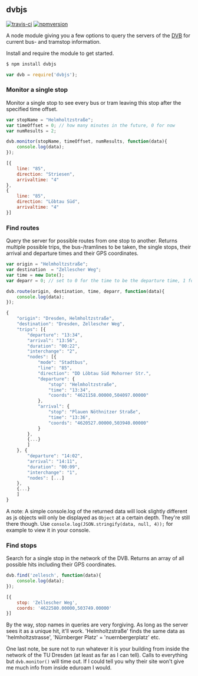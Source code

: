## dvbjs

[![travis-ci](http://img.shields.io/travis/kiliankoe/dvbjs.svg?style=flat)](https://travis-ci.org/kiliankoe/dvbjs)
[![npmversion](http://img.shields.io/npm/v/dvbjs.svg?style=flat)](https://www.npmjs.org/package/dvbjs)

A node module giving you a few options to query the servers of the [DVB](http://dvb.de) for current bus- and tramstop information.

Install and require the module to get started.
```sh
$ npm install dvbjs
```

```js
var dvb = require('dvbjs');
```

### Monitor a single stop

Monitor a single stop to see every bus or tram leaving this stop after the specified time offset.

```js
var stopName = "Helmholtzstraße";
var timeOffset = 0; // how many minutes in the future, 0 for now
var numResults = 2;

dvb.monitor(stopName, timeOffset, numResults, function(data){
    console.log(data);
});
```

```js
[{
    line: "85",
    direction: "Striesen",
    arrivaltime: "4"
},
{
    line: "85",
    direction: "Löbtau Süd",
    arrivaltime: "4"
}]
```

### Find routes

Query the server for possible routes from one stop to another. Returns multiple possible trips, the bus-/tramlines to be taken, the single stops, their arrival and departure times and their GPS coordinates.

```js
var origin = "Helmholtzstraße";
var destination  = "Zellescher Weg";
var time = new Date();
var deparr = 0; // set to 0 for the time to be the departure time, 1 for arrival time

dvb.route(origin, destination, time, deparr, function(data){
    console.log(data);
});
```

```js
{
    "origin": "Dresden, Helmholtzstraße",
    "destination": "Dresden, Zellescher Weg",
    "trips": [{
        "departure": "13:34",
        "arrival": "13:56",
        "duration": "00:22",
        "interchange": "2",
        "nodes": [{
            "mode": "Stadtbus",
            "line": "85",
            "direction": "DD Löbtau Süd Mohorner Str.",
            "departure": {
                "stop": "Helmholtzstraße",
                "time": "13:34",
                "coords": "4621158.00000,504097.00000"
            },
            "arrival": {
                "stop": "Plauen Nöthnitzer Straße",
                "time": "13:36",
                "coords": "4620527.00000,503940.00000"
            }
        },
        {...}
        ]
    }, {
        "departure": "14:02",
        "arrival": "14:11",
        "duration": "00:09",
        "interchange": "1",
        "nodes": [...]
    },
    {...}
    ]
}
```

A note: A simple console.log of the returned data will look slightly different as js objects will only be displayed as `Object` at a certain depth. They're still there though. Use `console.log(JSON.stringify(data, null, 4));` for example to view it in your console.

### Find stops

Search for a single stop in the network of the DVB. Returns an array of all possible hits including their GPS coordinates.

```js
dvb.find('zellesch', function(data){
    console.log(data);
});
```

```js
[{
    stop: 'Zellescher Weg',
    coords: '4622580.00000,503749.00000'
}]
```

By the way, stop names in queries are very forgiving. As long as the server sees it as a unique hit, it'll work. 'Helmholtzstraße' finds the same data as 'helmholtzstrasse', 'Nürnberger Platz' = 'nuernbergerplatz' etc.

One last note, be sure not to run whatever it is your building from inside the network of the TU Dresden (at least as far as I can tell). Calls to everything but `dvb.monitor()` will time out. If I could tell you why their site won't give me much info from inside eduroam I would.
